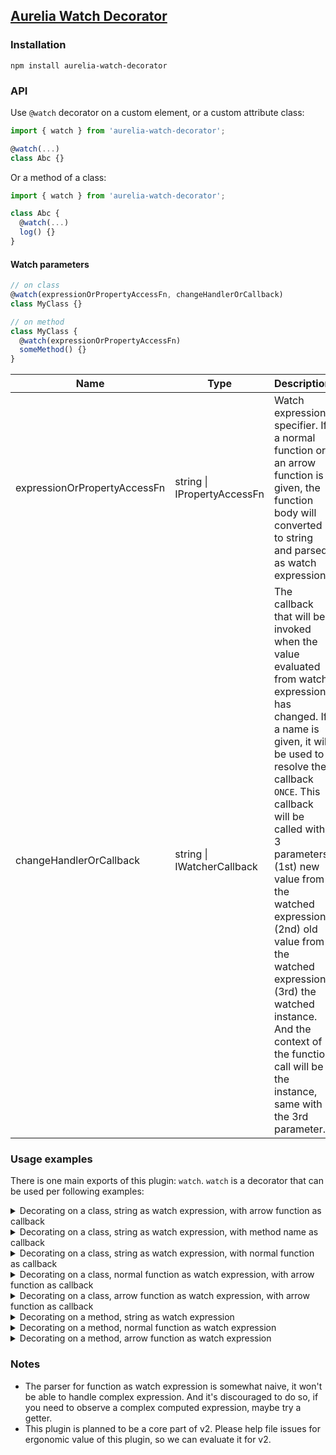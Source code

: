 ## [Aurelia Watch Decorator](https://github.com/bigopon/aurelia-watch-decorator)


### Installation

```shell
npm install aurelia-watch-decorator
```

### API

Use `@watch` decorator on a custom element, or a custom attribute class:
```ts
import { watch } from 'aurelia-watch-decorator';

@watch(...)
class Abc {}
```
Or a method of a class:
```ts
import { watch } from 'aurelia-watch-decorator';

class Abc {
  @watch(...)
  log() {}
}
```

#### Watch parameters
```ts
// on class
@watch(expressionOrPropertyAccessFn, changeHandlerOrCallback)
class MyClass {}

// on method
class MyClass {
  @watch(expressionOrPropertyAccessFn)
  someMethod() {}
}
```

| Name | Type | Description |
|-|-|-|
| expressionOrPropertyAccessFn | string \| IPropertyAccessFn<T> | Watch expression specifier. If a normal function or an arrow function is given, the function body will converted to string and parsed as watch expression |
| changeHandlerOrCallback | string \| IWatcherCallback<T> | The callback that will be invoked when the value evaluated from watch expression has changed. If a name is given, it will be used to resolve the callback `ONCE`. This callback will be called with 3 parameters: (1st) new value from the watched expression. (2nd) old value from the watched expression (3rd) the watched instance. And the context of the function call will be the instance, same with the 3rd parameter. |

### Usage examples

There is one main exports of this plugin: `watch`. `watch` is a decorator that can be used per following examples:

<details>
<summary>Decorating on a class, string as watch expression, with arrow function as callback</summary>

```ts
@watch('counter', (newValue, oldValue, app) => app.log(newValue))
class App {

  counter = 0;

  log(whatToLog) {
    console.log(whatToLog);
  }
}
```
</details>

<details>
<summary>Decorating on a class, string as watch expression, with method name as callback</summary>

> ❗❗❗❗ method name will be used to resolve the function `ONCE`, which means changing method after the instance has been created will not be recognised.

```ts
@watch('counter', 'log')
class App {

  counter = 0;

  log(whatToLog) {
    console.log(whatToLog);
  }
}
```
</details>

<details>
<summary>Decorating on a class, string as watch expression, with normal function as callback</summary>

```ts
@watch('counter', function(newValue, oldValue, app) {
  app.log(newValue);
  // or use this, it will point to the instance of this class
  this.log(newValue);
})
class App {

  counter = 0;

  log(whatToLog) {
    console.log(whatToLog);
  }
}
```
</details>

<details>
<summary>Decorating on a class, normal function as watch expression, with arrow function as callback</summary>

```ts
@watch(function (abc) { return counter }, (newValue, oldValue, app) => app.log(newValue))
class App {

  counter = 0;

  log(whatToLog) {
    console.log(whatToLog);
  }
}
```
</details>

<details>
<summary>Decorating on a class, arrow function as watch expression, with arrow function as callback</summary>

```ts
@watch(abc => abc.counter, (newValue, oldValue, app) => app.log(newValue))
class App {

  counter = 0;

  log(whatToLog) {
    console.log(whatToLog);
  }
}
```
</details>

<details>
<summary>Decorating on a method, string as watch expression</summary>

```ts
class App {

  counter = 0;

  @watch('counter')
  log(whatToLog) {
    console.log(whatToLog);
  }
}
```
</details>

<details>
<summary>Decorating on a method, normal function as watch expression</summary>

```ts
class App {

  counter = 0;

  @watch(function(abc) { return abc.counter })
  log(whatToLog) {
    console.log(whatToLog);
  }
}
```
</details>

<details>
<summary>Decorating on a method, arrow function as watch expression</summary>

```ts
class App {

  counter = 0;

  @watch(abc => abc.counter)
  log(whatToLog) {
    console.log(whatToLog);
  }
}
```
</details>

### Notes

- The parser for function as watch expression is somewhat naive, it won't be able to handle complex expression. And it's discouraged to do so, if you need to observe a complex computed expression, maybe try a getter.
- This plugin is planned to be a core part of v2. Please help file issues for ergonomic value of this plugin, so we can evaluate it for v2.
